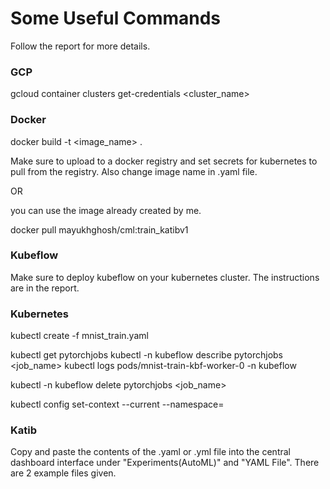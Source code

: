 # Some Useful Commands

Follow the report for more details.

### GCP
gcloud container clusters get-credentials <cluster_name>


### Docker
docker build -t <image_name> .

Make sure to upload to a docker registry and set secrets for kubernetes to pull from the registry.
Also change image name in .yaml file.

OR

you can use the image already created by me.

docker pull mayukhghosh/cml:train_katibv1

### Kubeflow
Make sure to deploy kubeflow on your kubernetes cluster. The instructions are in the report.

### Kubernetes
kubectl create -f mnist_train.yaml

kubectl get pytorchjobs
kubectl -n kubeflow describe pytorchjobs  <job_name> 
kubectl logs pods/mnist-train-kbf-worker-0 -n kubeflow

kubectl -n kubeflow delete pytorchjobs <job_name>

kubectl config set-context --current --namespace= <insert-namespace-name-here>

### Katib

Copy and paste the contents of the .yaml or .yml file into the central dashboard interface under "Experiments(AutoML)" and "YAML File". There are 2 example files given.